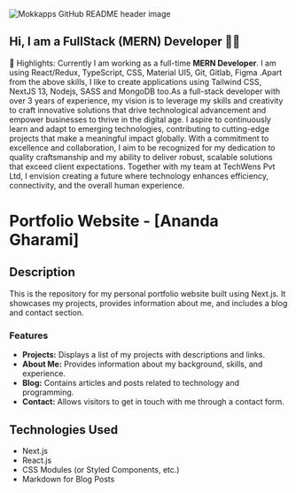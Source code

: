 <img src="https://media.licdn.com/dms/image/D5616AQE-W7jCTV27sw/profile-displaybackgroundimage-shrink_350_1400/0/1720965634364?e=1726704000&v=beta&t=Ta1UqkrTMVmDagZ1qXuunwmohSj-e8wVw1UmtJgQPUU" alt="Mokkapps GitHub README header image">



##  Hi, I am a FullStack (MERN) Developer 👩‍💻

🔭 Highlights: Currently I am working as a full-time <strong>MERN Developer</strong>. I am using React/Redux, TypeScript, CSS, Material UI5, Git, Gitlab, Figma .Apart from the above skills, I like to create applications using Tailwind CSS, NextJS 13, Nodejs, SASS and MongoDB too.As a full-stack developer with over 3 years of experience, my vision is to leverage my skills and creativity to craft innovative solutions that drive technological advancement and empower businesses to thrive in the digital age. I aspire to continuously learn and adapt to emerging technologies, contributing to cutting-edge projects that make a meaningful impact globally. With a commitment to excellence and collaboration, I aim to be recognized for my dedication to quality craftsmanship and my ability to deliver robust, scalable solutions that exceed client expectations. Together with my team at TechWens Pvt Ltd, I envision creating a future where technology enhances efficiency, connectivity, and the overall human experience.

# Portfolio Website - [Ananda Gharami]
## Description
This is the repository for my personal portfolio website built using Next.js. It showcases my projects, provides information about me, and includes a blog and contact section.

### Features
- **Projects:** Displays a list of my projects with descriptions and links.
- **About Me:** Provides information about my background, skills, and experience.
- **Blog:** Contains articles and posts related to technology and programming.
- **Contact:** Allows visitors to get in touch with me through a contact form.

## Technologies Used
- Next.js
- React.js
- CSS Modules (or Styled Components, etc.)
- Markdown for Blog Posts
